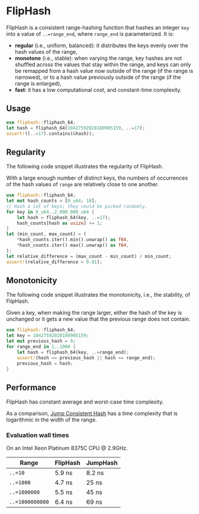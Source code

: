 # FlipHash

FlipHash is a consistent range-hashing function that hashes an integer
`key` into a value of `..=range_end`, where `range_end` is parameterized.
It is:
- __regular__ (i.e., uniform, balanced): it distributes the keys evenly over the hash values of the range,
- __monotone__ (i.e., stable): when varying the range, key hashes are not shuffled across the values that stay within the range, and keys can only be remapped from a hash value now outside of the range (if the range is narrowed), or to a hash value previously outside of the range (if the range is enlarged),
- __fast__: it has a low computational cost, and constant-time complexity.

## Usage

```rs
use fliphash::fliphash_64;
let hash = fliphash_64(10427592028180905159, ..=17);
assert!((..=17).contains(&hash));
```

## Regularity

The following code snippet illustrates the regularity of FlipHash.

With a large enough number of distinct keys, the numbers of occurrences of
the hash values of `range` are relatively close to one another.

```rs
use fliphash::fliphash_64;
let mut hash_counts = [0_u64; 18];
// Hash a lot of keys; they could be picked randomly.
for key in 0_u64..2_000_000_u64 {
    let hash = fliphash_64(key, ..=17);
    hash_counts[hash as usize] += 1;
}
let (min_count, max_count) = (
    *hash_counts.iter().min().unwrap() as f64,
    *hash_counts.iter().max().unwrap() as f64,
);
let relative_difference = (max_count - min_count) / min_count;
assert!(relative_difference < 0.01);
```

## Monotonicity

The following code snippet illustrates the monotonicity, i.e., the
stability, of FlipHash.

Given a key, when making the range larger, either the hash of the key is unchanged or it gets a new value that the previous range does not contain.

```rs
use fliphash::fliphash_64;
let key = 10427592028180905159;
let mut previous_hash = 0;
for range_end in 1..1000 {
    let hash = fliphash_64(key, ..=range_end);
    assert!(hash == previous_hash || hash == range_end);
    previous_hash = hash;
}
```

## Performance

FlipHash has constant average and worst-case time complexity.

As a comparison, [Jump Consistent Hash](https://arxiv.org/abs/1406.2294) has a time
complexity that is logarithmic in the width of the range.

### Evaluation wall times

On an Intel Xeon Platinum 8375C CPU @ 2.9GHz.

| Range           | FlipHash | JumpHash |
| --------------- | -------- | -------- |
| `..=10`         | 5.9 ns   | 8.2 ns   |
| `..=1000`       | 4.7 ns   | 25 ns    |
| `..=1000000`    | 5.5 ns   | 45 ns    |
| `..=1000000000` | 6.4 ns   | 69 ns    |
